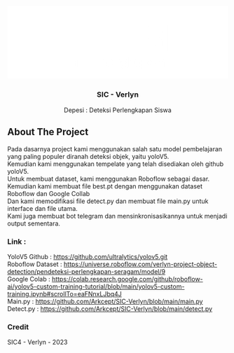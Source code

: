 <a name="readme-top"></a>
<!-- PROJECT LOGO -->
<br />
<div align="center">
  <a href="https://github.com/Arkcept/SIC-Verlyn.git">
    <img src="depesi white logo.png" alt="Logo">
  </a>

  <h3 align="center">SIC - Verlyn</h3>

  <p align="center">
    Depesi : Deteksi Perlengkapan Siswa
  </p>
</div>


<!-- ABOUT THE PROJECT -->
## About The Project

Pada dasarnya project kami menggunakan salah satu model pembelajaran yang paling populer diranah deteksi objek, yaitu yoloV5.
<br>
Kemudian kami menggunakan tempelate yang telah disediakan oleh github yoloV5.
<br>
Untuk membuat dataset, kami menggunakan Roboflow sebagai dasar.
<br>
Kemudian kami membuat file best.pt dengan menggunakan dataset Roboflow dan Google Collab
<br>
Dan kami memodifikasi file detect.py dan membuat file main.py untuk interface dan file utama.
<br>
Kami juga membuat bot telegram dan mensinkronisasikannya untuk menjadi output sementara.


### Link :

YoloV5 Github : https://github.com/ultralytics/yolov5.git
<br>
Roboflow Dataset : https://universe.roboflow.com/verlyn-project-object-detection/pendeteksi-perlengkapan-seragam/model/9
<br>
Google Colab : https://colab.research.google.com/github/roboflow-ai/yolov5-custom-training-tutorial/blob/main/yolov5-custom-training.ipynb#scrollTo=eaFNnxLJbq4J
<br>
Main.py : https://github.com/Arkcept/SIC-Verlyn/blob/main/main.py
<br>
Detect.py : https://github.com/Arkcept/SIC-Verlyn/blob/main/detect.py

### Credit
SIC4 - Verlyn - 2023


